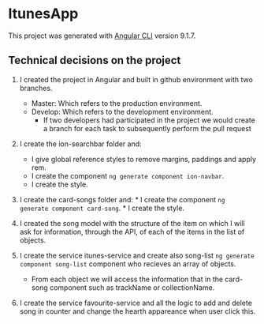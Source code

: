 # ItunesApp

This project was generated with [Angular CLI](https://github.com/angular/angular-cli) version 9.1.7.

## Technical decisions on the project

1. I created the project in Angular and built in github environment with two branches. 
    * Master: Which refers to the production environment.
    * Develop: Which refers to the development environment.
        * If two developers had participated in the project we would create a branch for each task to subsequently perform the pull request
        
 2. I create the ion-searchbar folder and: 
    * I give global reference styles to remove margins, paddings and apply   rem.
    * I create the component `ng generate component ion-navbar`.
    * I create the style.
    
  3. I create the card-songs folder and: 
    * I create the component `ng generate component card-song`. 
    * I create the style.

  4. I created the song model with the structure of the item on which I will ask for information, through the API, of each of the items in the list of objects.

  5. I create the service itunes-service and create also song-list `ng generate component song-list` component who recieves an array of objects. 
     * From each object we will access the information that in the card-song component such as trackName or collectionName.

  6. I create the service favourite-service and all the logic to add and delete song in counter and change the hearth appareance when user click this.
